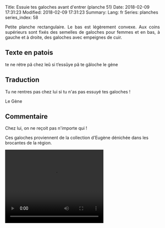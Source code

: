 Title: Essuie tes galoches avant d'entrer (planche 51)
Date: 2018-02-09 17:31:23
Modified: 2018-02-09 17:31:23
Summary: 
Lang: fr
Series: planches
series_index: 58

<p style="text-align:justify;">Petite planche rectangulaire. Le bas
est légèrement convexe. Aux coins supérieurs sont fixés des semelles
de galoches pour femmes et en bas, à gauche et à droite, des galoches
avec empeignes de cuir.</p>

<figure class="image-block" style="float: right; width: 40%;">
  <img alt="" src="{static}/images/planche_51-2.png">
  <figcaption style="max-width: 333px"></figcaption>
</figure>

## Texte en patois

te ne rétre pâ chez leû si t’essûye pâ te gâloche le gène

## Traduction

Tu ne rentres pas chez lui si tu n'as pas essuyé tes galoches !

Le Gène

## Commentaire

Chez lui, on ne reçoit pas n'importe qui !

Ces galoches proviennent de la collection d'Eugène dénichée dans les
brocantes de la région.

<video width="320" height="240" controls>
  <source src="https://d1njpgd0ygatdn.cloudfront.net/video_51.mp4" type="video/mp4">
</video>
